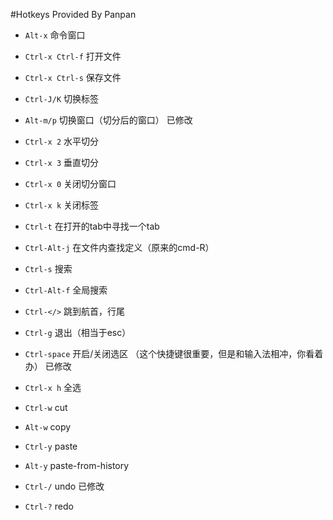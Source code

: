 #Hotkeys Provided By Panpan

- `Alt-x` 命令窗口
- `Ctrl-x Ctrl-f` 打开文件
- `Ctrl-x Ctrl-s` 保存文件
- `Ctrl-J/K` 切换标签
- `Alt-m/p` 切换窗口（切分后的窗口） 已修改
- `Ctrl-x 2` 水平切分
- `Ctrl-x 3` 垂直切分
- `Ctrl-x 0` 关闭切分窗口
- `Ctrl-x k` 关闭标签
- `Ctrl-t` 在打开的tab中寻找一个tab
- `Ctrl-Alt-j` 在文件内查找定义（原来的cmd-R）
- `Ctrl-s` 搜索
- `Ctrl-Alt-f` 全局搜索

- `Ctrl-</>` 跳到航首，行尾

- `Ctrl-g` 退出（相当于esc）
- `Ctrl-space` 开启/关闭选区 （这个快捷键很重要，但是和输入法相冲，你看着办） 已修改
- `Ctrl-x h` 全选
- `Ctrl-w` cut
- `Alt-w` copy

- `Ctrl-y` paste
- `Alt-y` paste-from-history

- `Ctrl-/` undo 已修改
- `Ctrl-?` redo
